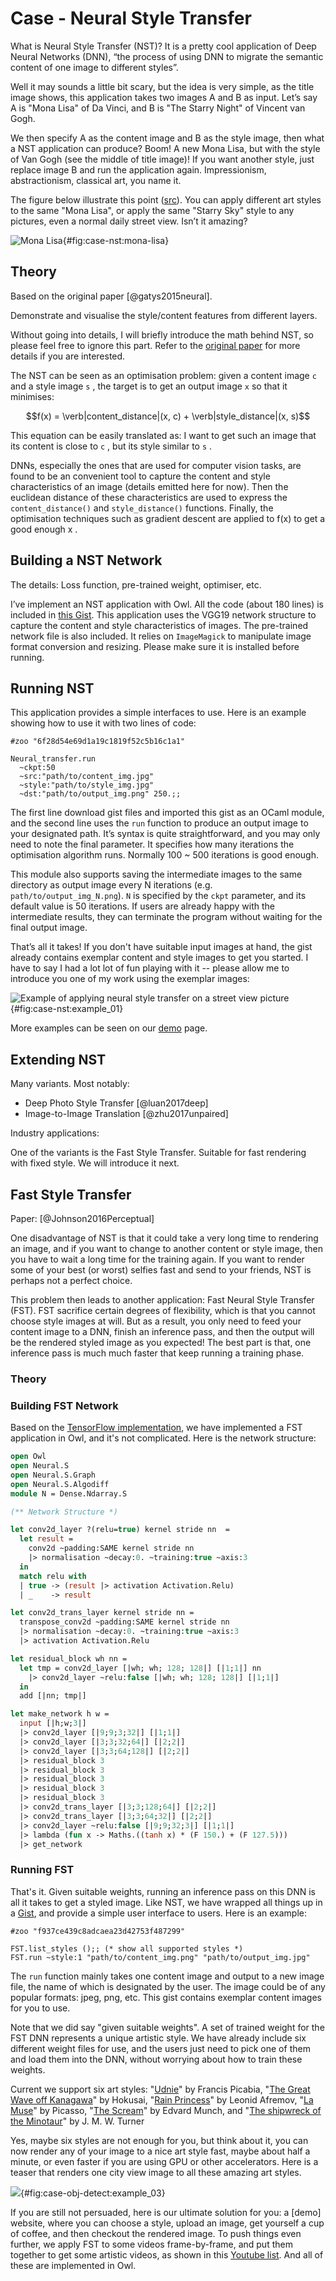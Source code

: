 # Case - Neural Style Transfer

What is Neural Style Transfer (NST)? It is a pretty cool application of Deep Neural Networks (DNN), “the process of using DNN to migrate the semantic content of one image to different styles”.

Well it may sounds a little bit scary, but the idea is very simple, as the title image shows, this application takes two images A and B as input. Let’s say A is "Mona Lisa" of Da Vinci, and B is "The Starry Night" of Vincent van Gogh.

We then specify A as the content image and B as the style image, then what a NST application can produce? Boom! A new Mona Lisa, but with the style of Van Gogh (see the middle of title image)! If you want another style, just replace image B and run the application again. Impressionism, abstractionism, classical art, you name it. 

The figure below illustrate this point ([src](http://genekogan.com/works/style-transfer/)). You can apply different art styles to the same "Mona Lisa", or apply the same "Starry Sky" style to any pictures, even a normal daily street view.
Isn’t it amazing? 

![Mona Lisa](images/case-nst/mona_lisa.png "Mona Lisa"){#fig:case-nst:mona-lisa}

## Theory

Based on the original paper [@gatys2015neural].

Demonstrate and visualise the style/content features from different layers.

Without going into details, I will briefly introduce the math behind NST, so please feel free to ignore this part. Refer to the [original paper](https://arxiv.org/abs/1508.06576) for more details if you are interested.

The NST can be seen as an optimisation problem: given a content image `c` and a style image `s` , the target is to get an output image `x` so that it minimises:

$$f(x) = \verb|content_distance|(x, c) + \verb|style_distance|(x, s)$$

This equation can be easily translated as: I want to get such an image that its content is close to `c` , but its style similar to `s` .

DNNs, especially the ones that are used for computer vision tasks, are found to be an convenient tool to capture the content and style characteristics of an image (details emitted here for now).
Then the euclidean distance of these characteristics are used to express the `content_distance()` and `style_distance()` functions.
Finally, the optimisation techniques such as gradient descent are applied to f(x) to get a good enough x .

## Building a NST Network

The details: Loss function, pre-trained weight, optimiser, etc.

I’ve implement an NST application with Owl. All the code (about 180 lines) is included in [this Gist](https://gist.github.com/jzstark/6f28d54e69d1a19c1819f52c5b16c1a1). This application uses the VGG19 network structure to capture the content and style characteristics of images. The pre-trained network file is also included.
It relies on `ImageMagick` to manipulate image format conversion and resizing. Please make sure it is installed before running.

## Running NST

This application provides a simple interfaces to use. Here is an example showing how to use it with two lines of code:

```
#zoo "6f28d54e69d1a19c1819f52c5b16c1a1"

Neural_transfer.run 
  ~ckpt:50 
  ~src:"path/to/content_img.jpg" 
  ~style:"path/to/style_img.jpg" 
  ~dst:"path/to/output_img.png" 250.;;
```

The first line download gist files and imported this gist as an OCaml module, and the second line uses the `run` function to produce an output image to your designated path. It’s syntax is quite straightforward, and you may only need to note the final parameter. It specifies how many iterations the optimisation algorithm runs. Normally 100 ~ 500 iterations is good enough.

This module also supports saving the intermediate images to the same directory as output image every N iterations (e.g. `path/to/output_img_N.png`). `N` is specified by the `ckpt` parameter, and its default value is 50 iterations. If users are already happy with the intermediate results, they can terminate the program without waiting for the final output image.

That’s all it takes! If you don't have suitable input images at hand, the gist already contains exemplar content and style images to get you started. 
I have to say I had a lot lot of fun playing with it -- please allow me to introduce you one of my work using the exemplar images:

![Example of applying neural style transfer on a street view picture](images/case-nst/nst_example.png){#fig:case-nst:example_01}

More examples can be seen on our [demo](http://demo.ocaml.xyz/neuraltrans.html) page.

## Extending NST

Many variants. Most notably: 

- Deep Photo Style Transfer [@luan2017deep] 
- Image-to-Image Translation [@zhu2017unpaired]

Industry applications: 

One of the variants is the Fast Style Transfer. Suitable for fast rendering with fixed style. We will introduce it next.

## Fast Style Transfer

Paper: [@Johnson2016Perceptual]

One disadvantage of NST is that it could take a very long time to rendering an image, and if you want to change to another content or style image, then you have to wait a long time for the training again. 
If you want to render some of your best (or worst) selfies fast and send to your friends, NST is perhaps not a perfect choice.  

This problem then leads to another application: Fast Neural Style Transfer (FST). FST sacrifice certain degrees of flexibility, which is that you cannot choose style images at will. But as a result, you only need to feed your content image to a DNN, finish an inference pass, and then the output will be the rendered styled image as you expected! The best part is that, one inference pass is much much faster that keep running a training phase. 

### Theory

### Building FST Network

Based on the [TensorFlow implementation](https://github.com/lengstrom/fast-style-transfer), we have implemented a FST application in Owl, and it's not complicated. Here is the network structure:

```ocaml
open Owl
open Neural.S
open Neural.S.Graph
open Neural.S.Algodiff
module N = Dense.Ndarray.S

(** Network Structure *)

let conv2d_layer ?(relu=true) kernel stride nn  =
  let result = 
    conv2d ~padding:SAME kernel stride nn
    |> normalisation ~decay:0. ~training:true ~axis:3
  in
  match relu with
  | true -> (result |> activation Activation.Relu)
  | _    -> result

let conv2d_trans_layer kernel stride nn = 
  transpose_conv2d ~padding:SAME kernel stride nn
  |> normalisation ~decay:0. ~training:true ~axis:3
  |> activation Activation.Relu

let residual_block wh nn = 
  let tmp = conv2d_layer [|wh; wh; 128; 128|] [|1;1|] nn
    |> conv2d_layer ~relu:false [|wh; wh; 128; 128|] [|1;1|]
  in 
  add [|nn; tmp|]

let make_network h w = 
  input [|h;w;3|]
  |> conv2d_layer [|9;9;3;32|] [|1;1|]
  |> conv2d_layer [|3;3;32;64|] [|2;2|]
  |> conv2d_layer [|3;3;64;128|] [|2;2|]
  |> residual_block 3
  |> residual_block 3
  |> residual_block 3
  |> residual_block 3
  |> residual_block 3
  |> conv2d_trans_layer [|3;3;128;64|] [|2;2|]
  |> conv2d_trans_layer [|3;3;64;32|] [|2;2|]
  |> conv2d_layer ~relu:false [|9;9;32;3|] [|1;1|]
  |> lambda (fun x -> Maths.((tanh x) * (F 150.) + (F 127.5)))
  |> get_network
```

### Running FST

That's it. Given suitable weights, running an inference pass on this DNN is all it takes to get a styled image.
Like NST, we have wrapped all things up in a [Gist](https://gist.github.com/jzstark/f937ce439c8adcaea23d42753f487299), and provide a simple user interface to users. 
Here is an example:

```
#zoo "f937ce439c8adcaea23d42753f487299"

FST.list_styles ();; (* show all supported styles *)
FST.run ~style:1 "path/to/content_img.png" "path/to/output_img.jpg" 
```

The `run` function mainly takes one content image and output to a new image file, the name of which is designated by the user. The image could be of any popular formats: jpeg, png, etc. This gist contains exemplar content images for you to use.

Note that we did say "given suitable weights". A set of trained weight for the FST DNN represents a unique artistic style. We have already include six different weight files for use, and the users just need to pick one of them and load them into the DNN, without worrying about how to train these weights. 

Current we support six art styles:
"[Udnie](https://bit.ly/2nBW0ae)" by Francis Picabia, 
"[The Great Wave off Kanagawa](https://bit.ly/2nKk8Hl)" by Hokusai,
"[Rain Princess](https://bit.ly/2KA7FAY)" by Leonid Afremov,
"[La Muse](https://bit.ly/2rS1fWQ)" by Picasso,
"[The Scream](https://bit.ly/1CvJz5d)" by Edvard Munch, and 
"[The shipwreck of the Minotaur](https://bit.ly/2wVfizH)" by J. M. W. Turner


Yes, maybe six styles are not enough for you, but think about it, you can now render any of your image to a nice art style fast, maybe about half a minute, or even faster if you are using GPU or other accelerators. Here is a teaser that renders one city view image to all these amazing art styles. 

![](images/case-nst/example_fst00.png){#fig:case-obj-detect:example_03}

If you are still not persuaded, here is our ultimate solution for you: a [demo] website, where you can choose a style, upload an image, get yourself a cup of coffee, and then checkout the rendered image. 
To push things even further, we apply FST to some videos frame-by-frame, and put them together to get some artistic videos, as shown in this [Youtube list](https://www.youtube.com/watch?v=cFOM-JnyJv4&list=PLGt9zVony2zVSiHZb8kwwXfcmCuOH2W-H).
And all of these are implemented in Owl.  

